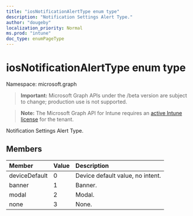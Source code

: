 ```yaml
---
title: "iosNotificationAlertType enum type"
description: "Notification Settings Alert Type."
author: "dougeby"
localization_priority: Normal
ms.prod: "intune"
doc_type: enumPageType
---
```


# iosNotificationAlertType enum type

Namespace: microsoft.graph

> **Important:** Microsoft Graph APIs under the /beta version are subject to change; production use is not supported.

> **Note:** The Microsoft Graph API for Intune requires an [active Intune license](https://go.microsoft.com/fwlink/?linkid=839381) for the tenant.

Notification Settings Alert Type.

## Members
|Member|Value|Description|
|:---|:---|:---|
|deviceDefault|0|Device default value, no intent.|
|banner|1|Banner.|
|modal|2|Modal.|
|none|3|None.|




